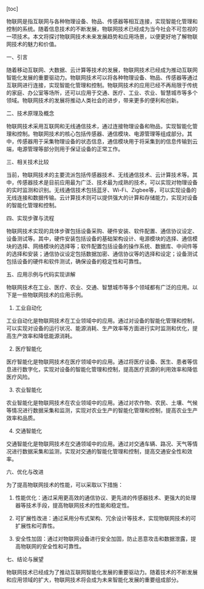 
[toc]                    
                
                
物联网是指互联网与各种物理设备、物品、传感器等相互连接，实现智能化管理和控制的系统。随着信息技术的不断发展，物联网技术已经成为当今社会不可忽视的一项技术。本文将探讨物联网技术未来发展趋势和应用场景，以便更好地了解物联网技术的魅力和价值。

一、引言

随着移动互联网、大数据、云计算等技术的发展，物联网技术已经成为推动互联网智能化发展的重要驱动力。物联网技术可以将各种物理设备、物品、传感器等通过互联网进行连接，实现智能化管理和控制。物联网技术的应用已经不再局限于传统的家庭、办公室等场所，还可以应用于交通、医疗、工业、农业、智慧城市等多个领域。物联网技术的发展将推动人类社会的进步，带来更多的便利和创新。

二、技术原理及概念

物联网技术采用互联网和无线通信技术，通过连接物理设备和物品，实现智能化管理和控制。物联网技术的核心包括传感器、通信模块、电源管理等组成部分。其中，传感器用于采集物理设备的状态信息，通信模块用于将采集到的信息传输到云端，电源管理等部分则用于保证设备的正常工作。

三、相关技术比较

当前，物联网技术的主要流派包括传感器技术、无线通信技术、云计算技术等。其中，传感器技术是目前应用最为广泛、技术最为成熟的技术，可以实现对物理设备的实时监测和识别。无线通信技术包括蓝牙、Wi-Fi、Zigbee等，可以实现设备的无线连接和数据传输。云计算技术则可以提供强大的计算和存储能力，实现对设备的智能化管理和控制。

四、实现步骤与流程

物联网技术实现的具体步骤包括设备采购、硬件安装、软件配置、通信协议设定、设备测试等。其中，硬件安装包括设备的基础架构设计、电源模块的选择、通信模块的选择、网络模块的选择等；软件配置包括设备的操作系统、数据库、中间件等的选择和安装；通信协议设定包括数据加密、通信协议等的选择和设定；设备测试包括设备的硬件和软件测试，确保设备的稳定性和可靠性。

五、应用示例与代码实现讲解

物联网技术在工业、医疗、农业、交通、智慧城市等多个领域都有广泛的应用。以下是一些物联网技术的应用示例。

1. 工业自动化

工业自动化是物联网技术在工业领域中的应用。通过对设备的智能化管理和控制，可以实现对设备的运行状况、能源消耗、生产效率等方面进行实时监测和优化，提高生产效率和降低能源消耗。

2. 医疗智能化

医疗智能化是物联网技术在医疗领域中的应用。通过将医疗设备、医生、患者等信息进行数字化，实现对设备的智能化管理和控制，提高医疗资源的利用效率和降低医疗风险。

3. 农业智能化

农业智能化是物联网技术在农业领域中的应用。通过对农作物、农民、土壤、气候等情况进行数据采集和监测，实现对农业生产的智能化管理和控制，提高农业生产效率和品质。

4. 交通智能化

交通智能化是物联网技术在交通领域中的应用。通过对交通车辆、路况、天气等情况进行数据采集和监测，实现对交通的智能化管理和控制，提高交通安全性和效率。

六、优化与改进

为了提高物联网技术的性能，可以采取以下措施：

1. 性能优化：通过采用更高效的通信协议、更先进的传感器技术、更强大的处理器等技术手段，提高物联网技术的性能和稳定性。

2. 可扩展性改进：通过采用分布式架构、冗余设计等技术，实现物联网技术的可扩展性和可靠性。

3. 安全性加固：通过对物联网设备进行安全加固，防止恶意攻击和数据泄露，提高物联网的安全性和可靠性。

七、结论与展望

物联网技术已经成为了推动互联网智能化发展的重要驱动力。随着技术的不断发展和应用领域的扩大，物联网技术将会成为未来智能化发展的重要组成部分。

